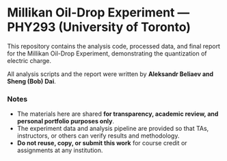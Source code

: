 # Millikan Oil-Drop Experiment — PHY293 (University of Toronto)

This repository contains the analysis code, processed data, and final report 
for the Millikan Oil-Drop Experiment, demonstrating the quantization of electric charge.

All analysis scripts and the report were written by **Aleksandr Beliaev and Sheng (Bob) Dai**.

### Notes
- The materials here are shared **for transparency, academic review, and personal portfolio purposes only**.
- The experiment data and analysis pipeline are provided so that TAs, instructors, or others 
  can verify results and methodology.
- **Do not reuse, copy, or submit this work** for course credit or assignments at any institution.  
